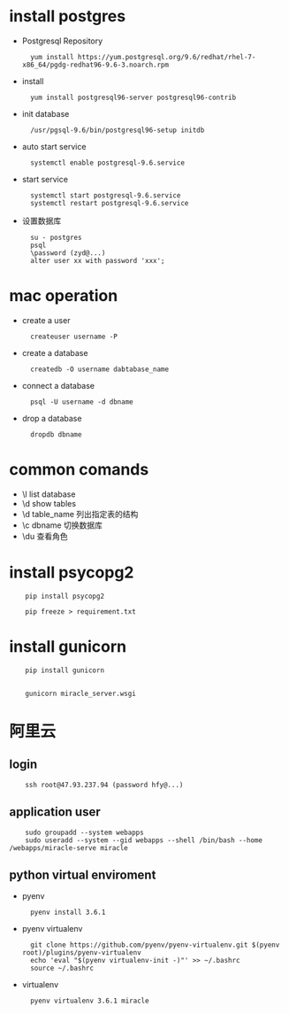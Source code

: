 # install postgres

- Postgresql Repository

        yum install https://yum.postgresql.org/9.6/redhat/rhel-7-x86_64/pgdg-redhat96-9.6-3.noarch.rpm
      
- install 

        yum install postgresql96-server postgresql96-contrib
        
- init database 

        /usr/pgsql-9.6/bin/postgresql96-setup initdb
        
- auto start service
        
        systemctl enable postgresql-9.6.service
        
- start service
    
        systemctl start postgresql-9.6.service
        systemctl restart postgresql-9.6.service
        
- 设置数据库
        
        su - postgres
        psql
        \password (zyd@...)
        alter user xx with password 'xxx';
        
        
# mac operation

- create a user

        createuser username -P
        
- create a database

        createdb -O username dabtabase_name
        
- connect a database
        
        psql -U username -d dbname
        
- drop a database

        dropdb dbname
        
# common comands

- \l  list database
- \d  show tables
- \d table_name  列出指定表的结构
- \c dbname 切换数据库
- \du 查看角色


# install psycopg2

        pip install psycopg2
        
        pip freeze > requirement.txt
        
# install gunicorn 

        pip install gunicorn
        
        
        gunicorn miracle_server.wsgi
        
# 阿里云

## login 

        ssh root@47.93.237.94 (password hfy@...)


## application user

        sudo groupadd --system webapps
        sudo useradd --system --gid webapps --shell /bin/bash --home /webapps/miracle-serve miracle
        

## python virtual enviroment

- pyenv

        pyenv install 3.6.1
        
- pyenv virtualenv

        git clone https://github.com/pyenv/pyenv-virtualenv.git $(pyenv root)/plugins/pyenv-virtualenv
        echo 'eval "$(pyenv virtualenv-init -)"' >> ~/.bashrc
        source ~/.bashrc
        
- virtualenv

        pyenv virtualenv 3.6.1 miracle
        
 
        
    
        
        
